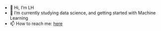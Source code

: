 - 👋 Hi, I’m LH
- 🌱 I’m currently studying data science, and getting started with Machine Learning
- 📫 How to reach me: [here](mailto:limhur.ng@gmail.com)

<!---
lhurr/lhurr is a ✨ special ✨ repository because its `README.md` (this file) appears on your GitHub profile.
You can click the Preview link to take a look at your changes.
--->

